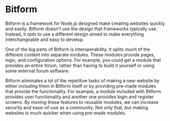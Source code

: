 # Bitform
Bitform is a framework for Node.js designed make creating websites quickly and easily.
Bitform doesn't use the design that frameworks typically use.
Instead, it opts to use a different design aimed to make everything interchangeable and easy to develop.

One of the big parts of Bitform is interoperability.
It splits much of the different content into separate modules.
These modules provide pages, logic, and configuration options.
For example, you could get a module that provides an entire forum, rather than having to build it yourself or using some external forum software.

Bitform eliminates a lot of the repetitive tasks of making a new website by either including them in Bitform itself or by providing pre-made modules that provide the functionality.
For example, a module included with Bitform provides user functionality and another one provides login and register screens.
By moving these features to reusable modules, we can increase security and ease-of-use as a community.
Not only that, but making websites is much quicker when using pre-made modules.
